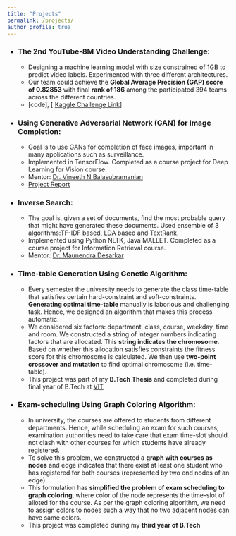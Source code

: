 ```yaml
---
title: "Projects"
permalink: /projects/
author_profile: true
---
```



-   ### The 2nd YouTube-8M Video Understanding Challenge:
    -  Designing a machine learning model with size constrained of 1GB to predict video labels. Experimented with three different architectures. 
    -  Our team could achieve the **Global Average Precision (GAP) score of 0.82853** with final **rank of 186** among the participated 394 teams across the different countries.
    -  \[code\], \[ [Kaggle Challenge Link](https://www.kaggle.com/c/youtube8m-2018)\]

-   ### Using Generative Adversarial Network (GAN) for Image Completion:
    -  Goal is to use GANs for completion of face images, important in many applications such as surveillance.
    -  Implemented in TensorFlow. Completed as a course project for Deep Learning for Vision course. 
    -  Mentor: [Dr. Vineeth N Balasubramanian](https://www.iith.ac.in/~vineethnb/)
    -  [Project Report](https://drive.google.com/file/d/1W7NhIt8XP5HToKYoKbhTCMHokylXQDYx/view?usp=sharing)

-  ### Inverse Search:
   -  The goal is, given a set of documents, find the most probable query that might have generated these documents. Used ensemble of 3 algorithms:TF-IDF based, LDA based and TextRank.
   -  Implemented using Python NLTK, Java MALLET. Completed as a course project for Information Retrieval course.
   -  Mentor: [Dr. Maunendra Desarkar](http://www.iith.ac.in/~maunendra/)

-  ### Time-table Generation Using Genetic Algorithm:
   -  Every semester the university needs to generate the class time-table that satisfies certain hard-constraint and soft-constraints. **Generating optimal time-table** manually is laborious and challenging task. Hence, we designed an algorithm that makes this process automatic. 
   -  We considered six factors: department, class, course, weekday, time and room. We constructed a string of integer numbers indicating factors that are allocated. This **string indicates the chromosome**. Based on whether this allocation satisfies constraints the fitness score for this chromosome is calculated. We then use **two-point crossover and mutation** to find optimal chromosome (i.e. time-table).
   -  This project was part of my **B.Tech Thesis** and completed during final year of B.Tech at [VIT](http://www.vit.edu/index.php)

- ### Exam-scheduling Using Graph Coloring Algorithm:
   -  In university, the courses are offered to students from different departments. Hence, while scheduling an exam for such courses, examination authorities need to take care that exam time-slot should not clash with other courses for which students have already registered.
   -  To solve this problem, we constructed a **graph with courses as nodes** and edge indicates that there exist at least one student who has registered for both courses (represented by two end nodes of an edge).
   -  This formulation has **simplified the problem of exam scheduling to graph coloring**, where color of the node represents the time-slot of alloted for the course. As per the graph coloring algorithm, we need to assign colors to nodes such a way that no two adjacent nodes can have same colors.
   -  This project was completed during my **third year of B.Tech**
   

